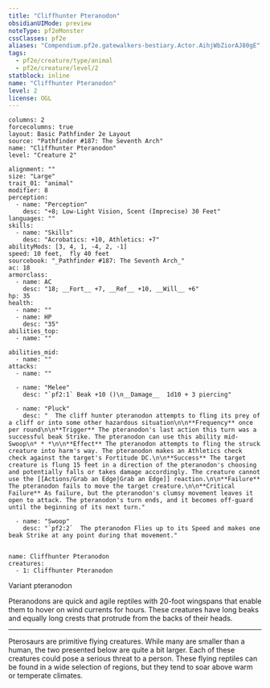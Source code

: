 ```yaml
---
title: "Cliffhunter Pteranodon"
obsidianUIMode: preview
noteType: pf2eMonster
cssClasses: pf2e
aliases: "Compendium.pf2e.gatewalkers-bestiary.Actor.AihjWbZiorAJ80gE" 
tags:
  - pf2e/creature/type/animal
  - pf2e/creature/level/2
statblock: inline
name: "Cliffhunter Pteranodon"
level: 2
license: OGL
---
```


```statblock
columns: 2
forcecolumns: true
layout: Basic Pathfinder 2e Layout
source: "Pathfinder #187: The Seventh Arch"
name: "Cliffhunter Pteranodon"
level: "Creature 2"

alignment: ""
size: "Large"
trait_01: "animal"
modifier: 8
perception:
  - name: "Perception"
    desc: "+8; Low-Light Vision, Scent (Imprecise) 30 Feet"
languages: ""
skills:
  - name: "Skills"
    desc: "Acrobatics: +10, Athletics: +7"
abilityMods: [3, 4, 1, -4, 2, -1]
speed: 10 feet,  fly 40 feet
sourcebook: "_Pathfinder #187: The Seventh Arch_"
ac: 18
armorclass:
  - name: AC
    desc: "18; __Fort__ +7, __Ref__ +10, __Will__ +6"
hp: 35
health:
  - name: ""
  - name: HP
    desc: "35"
abilities_top:
  - name: ""

abilities_mid:
  - name: ""
attacks:
  - name: ""

  - name: "Melee"
    desc: "`pf2:1` Beak +10 ()\n__Damage__  1d10 + 3 piercing"

  - name: "Pluck"
    desc: "  The cliff hunter pteranodon attempts to fling its prey of a cliff or into some other hazardous situation\n\n**Frequency** once per round\n\n**Trigger** The pteranodon's last action this turn was a successful beak Strike. The pteranodon can use this ability mid-Swoop\n* * *\n\n**Effect** The pteranodon attempts to fling the struck creature into harm's way. The pteranodon makes an Athletics check check against the target's Fortitude DC.\n\n**Success** The target creature is flung 15 feet in a direction of the pteranodon's choosing and potentially falls or takes damage accordingly. The creature cannot use the [[Actions/Grab an Edge|Grab an Edge]] reaction.\n\n**Failure** The pteranodon fails to move the target creature.\n\n**Critical Failure** As failure, but the pteranodon's clumsy movement leaves it open to attack. The pteranodon's turn ends, and it becomes off-guard until the beginning of its next turn."

  - name: "Swoop"
    desc: "`pf2:2`  The pteranodon Flies up to its Speed and makes one beak Strike at any point during that movement."
 
```

```encounter-table
name: Cliffhunter Pteranodon
creatures:
  - 1: Cliffhunter Pteranodon
```


Variant pteranodon

Pteranodons are quick and agile reptiles with 20-foot wingspans that enable them to hover on wind currents for hours. These creatures have long beaks and equally long crests that protrude from the backs of their heads.

* * *

Pterosaurs are primitive flying creatures. While many are smaller than a human, the two presented below are quite a bit larger. Each of these creatures could pose a serious threat to a person. These flying reptiles can be found in a wide selection of regions, but they tend to soar above warm or temperate climates.
